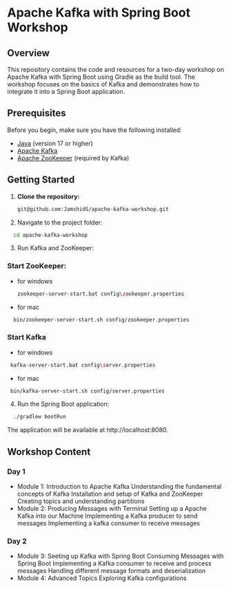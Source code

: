 # Apache Kafka with Spring Boot Workshop

## Overview

This repository contains the code and resources for a two-day workshop on Apache Kafka with Spring Boot using Gradle as the build tool. The workshop focuses on the basics of Kafka and demonstrates how to integrate it into a Spring Boot application.

## Prerequisites

Before you begin, make sure you have the following installed:

- [Java](https://www.oracle.com/java/technologies/javase-downloads.html) (version 17 or higher)
- [Apache Kafka](https://kafka.apache.org/downloads)
- [Apache ZooKeeper](https://zookeeper.apache.org/releases.html) (required by Kafka)

## Getting Started

1. **Clone the repository:**

   ```bash
   git@github.com:JamshidS/apache-kafka-workshop.git

2. Navigate to the project folder:
  ```bash
    cd apache-kafka-workshop
  ```
3. Run Kafka and ZooKeeper:
 ### Start ZooKeeper:
  - for windows
    ```bash
    zookeeper-server-start.bat config\zookeeper.properties
    ```
  - for mac
  ```bash
    bin/zookeeper-server-start.sh config/zookeeper.properties
  ```
### Start Kafka
 - for windows
 ```bash
  kafka-server-start.bat config\server.properties
 ```
- for mac
 ```bash  
  bin/kafka-server-start.sh config/server.properties
 ```
4. Run the Spring Boot application:
  ```bash
    ./gradlew bootRun
  ```
The application will be available at http://localhost:8080.

## Workshop Content
### Day 1
 - Module 1: Introduction to Apache Kafka
Understanding the fundamental concepts of Kafka
Installation and setup of Kafka and ZooKeeper
Creating topics and understanding partitions
- Module 2: Producing Messages with Terminal
Setting up a Apache Kafka into our Machine
Implementing a Kafka producer to send messages
Implementing a kafka consumer to receive messages

### Day 2
- Module 3: Seeting up Kafka with Spring Boot
Consuming Messages with Spring Boot
Implementing a Kafka consumer to receive and process messages
Handling different message formats and deserialization
- Module 4: Advanced Topics
Exploring Kafka configurations

